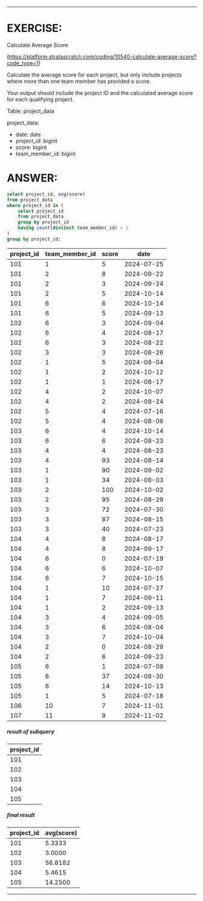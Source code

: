 
-------------------------------------------------------------------------
# EXERCISE: 
Calculate Average Score

(https://platform.stratascratch.com/coding/10540-calculate-average-score?code_type=1)

Calculate the average score for each project, but only include projects where more than one team member has provided a score.

Your output should include the project ID and the calculated average score for each qualifying project.

Table: project_data

project_data:
- date:
date
- project_id:
bigint
- score:
bigint
- team_member_id:
bigint


# ANSWER:
```sql
select project_id, avg(score)
from project_data
where project_id in (
    select project_id
    from project_data 
    group by project_id 
    having count(distinct team_member_id) > 1
)
group by project_id;
```

| project_id | team_member_id | score | date       |
|---|---|---|---|
|        101 |              1 |     5 | 2024-07-25 |
|        101 |              2 |     8 | 2024-09-22 |
|        101 |              2 |     3 | 2024-09-24 |
|        101 |              2 |     5 | 2024-10-14 |
|        101 |              6 |     6 | 2024-10-14 |
|        101 |              6 |     5 | 2024-09-13 |
|        102 |              6 |     3 | 2024-09-04 |
|        102 |              6 |     4 | 2024-08-17 |
|        102 |              6 |     3 | 2024-08-22 |
|        102 |              3 |     3 | 2024-08-26 |
|        102 |              1 |     5 | 2024-08-04 |
|        102 |              1 |     2 | 2024-10-12 |
|        102 |              1 |     1 | 2024-08-17 |
|        102 |              4 |     2 | 2024-10-07 |
|        102 |              4 |     2 | 2024-08-24 |
|        102 |              5 |     4 | 2024-07-16 |
|        102 |              5 |     4 | 2024-08-06 |
|        103 |              6 |     4 | 2024-10-14 |
|        103 |              6 |     6 | 2024-08-23 |
|        103 |              4 |     4 | 2024-08-23 |
|        103 |              4 |    93 | 2024-08-14 |
|        103 |              1 |    90 | 2024-09-02 |
|        103 |              1 |    34 | 2024-08-03 |
|        103 |              2 |   100 | 2024-10-02 |
|        103 |              2 |    95 | 2024-08-29 |
|        103 |              3 |    72 | 2024-07-30 |
|        103 |              3 |    87 | 2024-08-15 |
|        103 |              3 |    40 | 2024-07-23 |
|        104 |              4 |     8 | 2024-08-17 |
|        104 |              4 |     8 | 2024-09-17 |
|        104 |              6 |     0 | 2024-07-19 |
|        104 |              6 |     6 | 2024-10-07 |
|        104 |              6 |     7 | 2024-10-15 |
|        104 |              1 |    10 | 2024-07-27 |
|        104 |              1 |     7 | 2024-09-11 |
|        104 |              1 |     2 | 2024-09-13 |
|        104 |              3 |     4 | 2024-09-05 |
|        104 |              3 |     6 | 2024-08-04 |
|        104 |              3 |     7 | 2024-10-04 |
|        104 |              2 |     0 | 2024-08-29 |
|        104 |              2 |     6 | 2024-09-23 |
|        105 |              6 |     1 | 2024-07-09 |
|        105 |              6 |    37 | 2024-08-30 |
|        105 |              6 |    14 | 2024-10-13 |
|        105 |              1 |     5 | 2024-07-18 |
|        106 |             10 |     7 | 2024-11-01 |
|        107 |             11 |     9 | 2024-11-02 |

##### result of subquery
| project_id |
|---|
|        101 |
|        102 |
|        103 |
|        104 |
|        105 |

##### final result
| project_id | avg(score) |
|---|---|
|        101 |     5.3333 |
|        102 |     3.0000 |
|        103 |    56.8182 |
|        104 |     5.4615 |
|        105 |    14.2500 |
-------------------------------------------------------------------------


